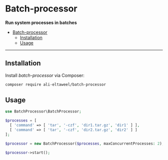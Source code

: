 # Batch-processor

**Run system processes in batches**

- [Batch-processor](#batch-processor)
  - [Installation](#installation)
  - [Usage](#usage)

***

## Installation

Install *batch-processor* via Composer:

```bash
composer require ali-eltaweel/batch-processor
```

## Usage

```php
use BatchProcessor\BatchProcessor;

$processes = [
  [ 'command' => [ 'tar', '-czf', 'dir1.tar.gz', 'dir1' ] ],
  [ 'command' => [ 'tar', '-czf', 'dir2.tar.gz', 'dir2' ] ]
];

$processor = new BatchProcessor($processes, maxConcurrentProcesses: 2);

$processor->start();
```
